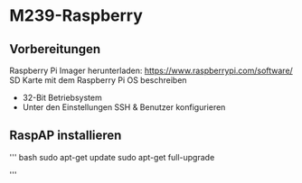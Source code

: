 # M239-Raspberry
## Vorbereitungen
Raspberry Pi Imager herunterladen: https://www.raspberrypi.com/software/
SD Karte mit dem Raspberry Pi OS beschreiben
  - 32-Bit Betriebsystem
  - Unter den Einstellungen SSH & Benutzer konfigurieren

## RaspAP installieren
''' bash
sudo apt-get update
sudo apt-get full-upgrade

'''
